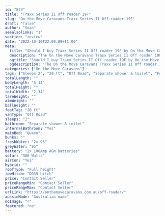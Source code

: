 ```yaml
---
id: "874"
title: "Traxx Series II Off roader 19F"
slug: "On-the-Move-Caravans-Traxx-Series-II-Off-roader-19F"
draft: "false"
author: "Sean"
seealsolinks: "1"
section: "review"
date: "2022-10-10T22:00:09+11:00"
meta:
  title: "Should I buy Traxx Series II Off roader 19F by On the Move Caravans?"
  description: "The On the Move Caravans Traxx Series II Off roader 19F is classed as Off Road, and sleeps 2 people. It is Australian made and comes in at 20 ft. It generally has Separate shower & toilet."
  ogtitle: "Should I buy Traxx Series II Off roader 19F by On the Move Caravans?"
  ogdescription: "The On the Move Caravans Traxx Series II Off roader 19F is classed as Off Road, and sleeps 2 people. It is Australian made and comes in at 20 ft. It generally has Separate shower & toilet."
categories: ["On the Move Caravans"]
tags: ["Sleeps 2", "20 ft", "Off Road", "Separate shower & toilet", "Full height", "Price Unknown", "Australian made"]
totalLength: ""
bodyLength: "6.14"
totalHeight: ""
totalWidth: "2.34"
tareWeight: ""
atmWeight: ""
ballWeight: ""
footTag: "20 ft"
vanType: "Off Road"
sleeps: "2"
bathroom: "Separate shower & toilet"
internalBathroom: "Yes"
mainBed: "Queen"
bunks: ""
freshWater: "2x 95"
greyWater: "95"
battery: "2x 100Amp AGm batteries"
solar: "300 Watts"
airCon: "Yes"
hybrid: ""
roofType: "Full height"
towHitch: "DO35 hitch"
price: "Contact Seller"
priceRangeMin: "Contact Seller"
priceRangeMax: "Contact Seller"
urlLink: "https://onthemovecaravans.com.au/off-roader/"
aussieMade: "Australian made"
noImage: "r"
featured: "no"
---
```

